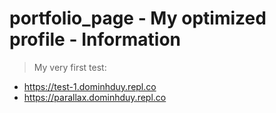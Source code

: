 # portfolio_page - My optimized profile - Information

> My very first test: 
- https://test-1.dominhduy.repl.co 
- https://parallax.dominhduy.repl.co
